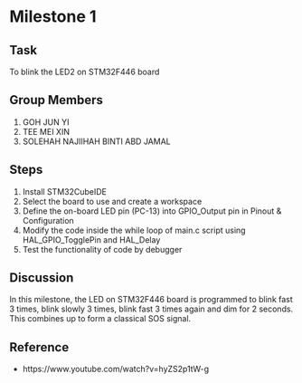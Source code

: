 <h1>Milestone 1</h1>
  <h2>Task</h2>
    <p>To blink the LED2 on STM32F446 board</p>

  <h2>Group Members</h2>
    <ol>
      <li>GOH JUN YI</li>
      <li>TEE MEI XIN</li>
      <li>SOLEHAH NAJIIHAH BINTI ABD JAMAL</li>
    </ol>
  
  <h2>Steps</h2>
    <ol>
      <li>Install STM32CubeIDE</li>
      <li>Select the board to use and create a workspace</li>
      <li>Define the on-board LED pin (PC-13) into GPIO_Output pin in Pinout & Configuration</li>
      <li>Modify the code inside the while loop of main.c script using HAL_GPIO_TogglePin and HAL_Delay</li>
      <li>Test the functionality of code by debugger</li>
    </ol>

  <h2>Discussion</h2>
    <p>In this milestone, the LED on STM32F446 board is programmed to blink fast 3 times, blink slowly 3 times, blink fast 3 times again and dim for 2 seconds. This combines up to form a classical SOS signal.</p>
    
  <h2>Reference</h2>
    <ul>
      <li>https://www.youtube.com/watch?v=hyZS2p1tW-g</li>
    </ul>
